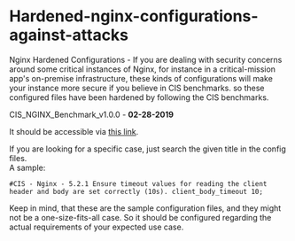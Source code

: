 # Hardened-nginx-configurations-against-attacks
Nginx Hardened Configurations - If you are dealing with security concerns around some critical instances of Nginx, for instance in a critical-mission app's on-premise infrastructure, these kinds of configurations will make your instance more secure if you believe in CIS benchmarks.
so these configured files have been hardened by following the CIS benchmarks.

CIS_NGINX_Benchmark_v1.0.0 - **02-28-2019**

It should be accessible via [this link](https://www.cisecurity.org/benchmark/nginx).

If you are looking for a specific case, just search the given title in the config files.  
A sample:

`#CIS - Nginx - 5.2.1 Ensure timeout values for reading the client header and body are set correctly (10s).
client_body_timeout 10;`

Keep in mind, that these are the sample configuration files, and they might not be a one-size-fits-all case. So it should be configured regarding the actual requirements of your expected use case. 
